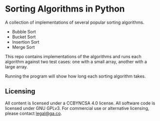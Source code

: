 # Sorting Algorithms in Python
A collection of implementations of several popular sorting algorithms.

* Bubble Sort
* Bucket Sort
* Insertion Sort
* Merge Sort

This repo contains implementations of the algorithms and runs each algorithm
against two test cases: one with a small array, another with a large array.

Running the program will show how long each sorting algorithm takes.

## Licensing
All content is licensed under a CC­BY­NC­SA 4.0 license.
All software code is licensed under GNU GPLv3. For commercial use or alternative licensing, please contact legal@ga.co.

